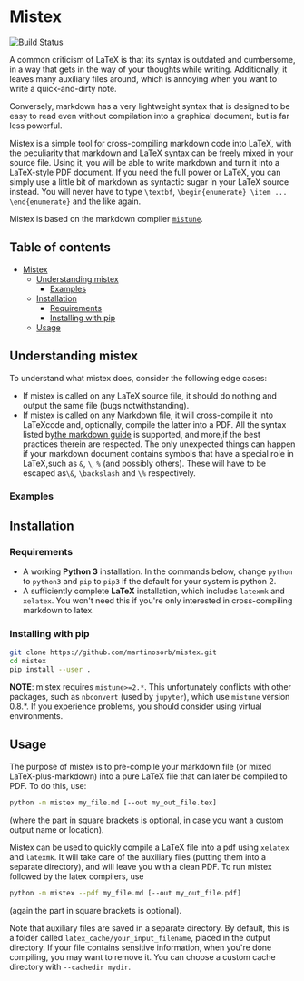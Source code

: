 # Mistex

[![Build Status](https://travis-ci.com/martinosorb/mistex.svg?branch=master)](https://travis-ci.com/martinosorb/mistex)

A common criticism of LaTeX is that its syntax is outdated and cumbersome, in a way that gets in the way of your thoughts while writing. Additionally, it leaves many auxiliary files around, which is annoying when you want to write a quick-and-dirty note.

Conversely, markdown has a very lightweight syntax that is designed to be easy to read even without compilation into a graphical document, but is far less powerful.

Mistex is a simple tool for cross-compiling markdown code into LaTeX, with the peculiarity that markdown and LaTeX syntax can be freely mixed in your source file. Using it, you will be able to write markdown and turn it into a LaTeX-style PDF document. If you need the full power or LaTeX, you can simply use a little bit of markdown as syntactic sugar in your LaTeX source instead. You will never have to type `\textbf`, `\begin{enumerate} \item ... \end{enumerate}` and the like again.

Mistex is based on the markdown compiler [`mistune`](https://github.com/lepture/mistune/).

## Table of contents

- [Mistex](#mistex)
  * [Understanding mistex](#understanding-mistex)
    + [Examples](#examples)
  * [Installation](#installation)
    + [Requirements](#requirements)
    + [Installing with pip](#installing-with-pip)
  * [Usage](#usage)

## Understanding mistex

To understand what mistex does, consider the following edge cases:
- If mistex is called on any LaTeX source file, it should do nothing and output the same file (bugs notwithstanding).
- If mistex is called on any Markdown file, it will cross-compile it into LaTeXcode and, optionally, compile the latter into a PDF. All the syntax listed by[the markdown guide](https://www.markdownguide.org/basic-syntax) is supported, and more,if the best practices therein are respected. The only unexpected things can happen if your markdown document contains symbols that have a special role in LaTeX,such as `&`, `\`, `%` (and possibly others). These will have to be escaped as`\&`, `\backslash` and `\%` respectively.

### Examples

## Installation

### Requirements
- A working **Python 3** installation. In the commands below, change `python` to `python3` and `pip` to `pip3` if the default for your system is python 2.
- A sufficiently complete **LaTeX** installation, which includes `latexmk` and `xelatex`. You won't need this if you're only interested in cross-compiling markdown to latex.

### Installing with pip
```bash
git clone https://github.com/martinosorb/mistex.git
cd mistex
pip install --user .
```

**NOTE**: mistex requires `mistune>=2.*`. This unfortunately conflicts with other packages, such as `nbconvert` (used by `jupyter`), which use `mistune` version 0.8.*. If you experience problems, you should consider using virtual environments.

## Usage

The purpose of mistex is to pre-compile your markdown file (or mixed LaTeX-plus-markdown) into a pure LaTeX file that can later be compiled to PDF. To do this, use:
```bash
python -m mistex my_file.md [--out my_out_file.tex]
```
(where the part in square brackets is optional, in case you want a custom output name or location).

Mistex can be used to quickly compile a LaTeX file into a pdf using `xelatex` and `latexmk`.
It will take care of the auxiliary files (putting them into a separate directory), and will leave you with a clean PDF.
To run mistex followed by the latex compilers, use
```bash
python -m mistex --pdf my_file.md [--out my_out_file.pdf]
```
(again the part in square brackets is optional).

Note that auxiliary files are saved in a separate directory. By default, this
is a folder called `latex_cache/your_input_filename`, placed in the output directory.
If your file contains sensitive information, when you're done compiling, you may want to remove it. You can choose a custom cache directory with `--cachedir mydir`.
